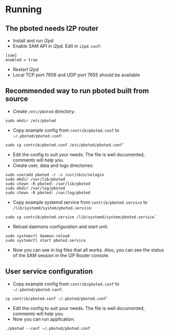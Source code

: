 # Running

## The pboted needs I2P router

- Install and run i2pd
- Enable SAM API in i2pd. Edit in `i2pd.conf`:

```
[sam]
enabled = true
```

- Restart i2pd   
- Local TCP port 7656 and UDP port 7655 should be available

## Recommended way to run pboted built from source

- Create `/etc/pboted` directory:

```
sudo mkdir /etc/pboted
```

- Copy example config from `contrib/pboted.conf` to `~/.pboted/pboted.conf`:

```
sudo cp contrib/pboted.conf /etc/pboted/pboted.conf`
```

- Edit the config to suit your needs. The file is well documented, comments will help you.
- Create user, data and logs directories:

```
sudo useradd pboted -r -s /usr/sbin/nologin
sudo mkdir /var/lib/pboted
sudo chown -R pboted: /var/lib/pboted
sudo mkdir /var/log/pboted
sudo chown -R pboted: /var/log/pboted
```

- Copy example systemd service from `contrib/pboted.service` to `/lib/systemd/system/pboted.service`:

```
sudo cp contrib/pboted.service /lib/systemd/system/pboted.service`
```

- Reload daemons configuration and start unit:

```
sudo systemctl daemon-reload
sudo systemctl start pboted.service
```

- Now you can see in log files that all works. Also, you can see the status of the SAM session in the I2P Router console.

## User service configuration

- Copy example config from `contrib/pboted.conf` to `~/.pboted/pboted.conf`:

```
cp contrib/pboted.conf ~/.pboted/pboted.conf`
```

- Edit the config to suit your needs. The file is well documented, comments will help you.
- Now you can run application:

```
./pboted --conf ~/.pboted/pboted.conf
```
